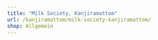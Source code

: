 ```yaml
---
title: "Milk Society, Kanjiramattom"
url: /kanjiramattom/milk-society-kanjiramattom/
shop: Allgemein
---
```


